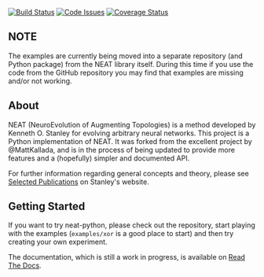 [![Build Status](https://travis-ci.org/CodeReclaimers/neat-python.svg)](https://travis-ci.org/CodeReclaimers/neat-python)
[![Code Issues](https://www.quantifiedcode.com/api/v1/project/2bb1d19f57684f4589cb4700f99dd75e/badge.svg)](https://www.quantifiedcode.com/app/project/2bb1d19f57684f4589cb4700f99dd75e)
[![Coverage Status](https://coveralls.io/repos/CodeReclaimers/neat-python/badge.svg?branch=master&service=github)](https://coveralls.io/github/CodeReclaimers/neat-python?branch=master)

## NOTE ##

The examples are currently being moved into a separate repository (and
Python package) from the NEAT library itself.  During this time if you use the
code from the GitHub repository you may find that examples are missing and/or
not working.

## About ##

NEAT (NeuroEvolution of Augmenting Topologies) is a method developed by Kenneth O. Stanley for evolving arbitrary neural 
networks. This project is a Python implementation of NEAT.  It was forked from the excellent project by @MattKallada, 
and is in the process of being updated to provide more features and a (hopefully) simpler and documented API.

For further information regarding general concepts and theory, please see [Selected Publications](http://www.cs.ucf.edu/~kstanley/#publications) on Stanley's website.


## Getting Started ##

If you want to try neat-python, please check out the repository, start playing with the examples (`examples/xor` is a good place to start) and then try creating your own experiment.

The documentation, which is still a work in progress, is available on [Read The Docs](http://neat-python.readthedocs.io).